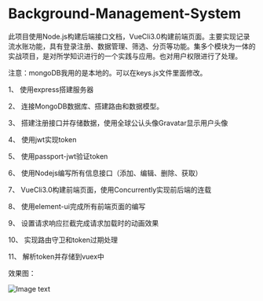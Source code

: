 # Background-Management-System
此项目使用Node.js构建后端接口文档，VueCli3.0构建前端页面。主要实现记录流水账功能，具有登录注册、数据管理、筛选、分页等功能。集多个模块为一体的实战项目，是对所学知识进行的一个实践与应用。也对用户权限进行了处理。

注意：mongoDB我用的是本地的。可以在keys.js文件里面修改。

1、	使用express搭建服务器

2、	连接MongoDB数据库、搭建路由和数据模型。

3、	搭建注册接口并存储数据，使用全球公认头像Gravatar显示用户头像

4、	使用jwt实现token

5、	使用passport-jwt验证token

6、	使用Nodejs编写所有信息接口（添加、编辑、删除、获取）

7、	VueCli3.0构建前端页面，使用Concurrently实现前后端的连载

8、	使用element-ui完成所有前端页面的编写

9、	设置请求响应拦截完成请求加载时的动画效果

10、	实现路由守卫和token过期处理

11、	解析token并存储到vuex中

效果图：

![Image text](http://github.com/piterzhuhui/Background-Management-System/Screenshot/login.png)
